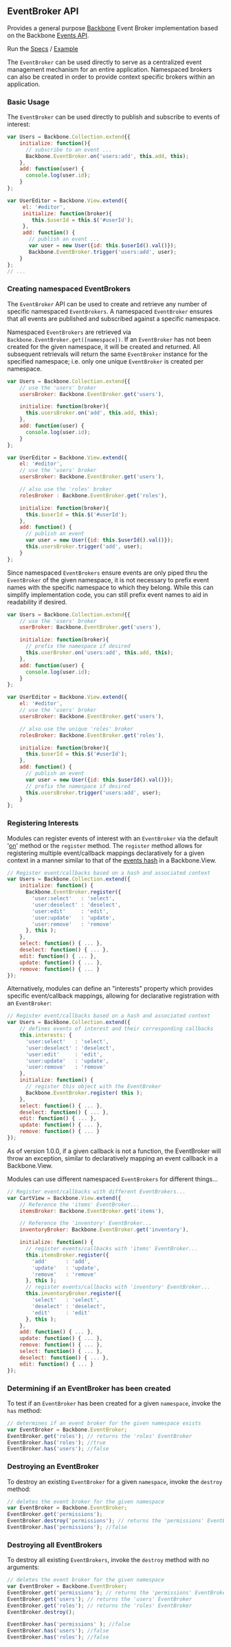## EventBroker API
Provides a general purpose [Backbone](http://documentcloud.github.com/backbone/ "Title") Event Broker implementation based on the Backbone [Events API](http://documentcloud.github.com/backbone/#Events "Title").

Run the <a href="http://htmlpreview.github.com/?https://github.com/efeminella/backbone-eventbroker/blob/master/spec/spec-runner.html" target="_blank">Specs</a>
 / <a href="http://htmlpreview.github.com/?https://github.com/efeminella/backbone-eventbroker/blob/master/examples/basic/index.html" target="_blank">Example</a>

The `EventBroker` can be used directly to serve as a centralized event management mechanism for an entire application. Namespaced brokers can also be created in order to provide context specific brokers within an application.

### Basic Usage
The `EventBroker` can be used directly to publish and subscribe to events of interest:

``` javascript
var Users = Backbone.Collection.extend{{
    initialize: function(){
      // subscribe to an event ...
      Backbone.EventBroker.on('users:add', this.add, this);
    },
    add: function(user) {
      console.log(user.id);
    }
};

var UserEditor = Backbone.View.extend({
     el: '#editor',
     initialize: function(broker){
        this.$userId = this.$('#userId');
     },
     add: function() {
       // publish an event ...
       var user = new User({id: this.$userId().val()});
       Backbone.EventBroker.trigger('users:add', user);
    }
};
// ...
```

### Creating namespaced EventBrokers
The `EventBroker` API can be used to create and retrieve any number of specific namespaced `EventBrokers`. A namespaced `EventBroker` ensures that all events are published and subscribed against a specific namespace.

Namespaced `EventBrokers` are retrieved via `Backbone.EventBroker.get([namespace])`. If an `EventBroker` has not been created for the given namespace, it will be created and returned. All subsequent retrievals will return the same `EventBroker` instance for the specified namespace; i.e. only one unique `EventBroker` is created per namespace.

``` javascript
var Users = Backbone.Collection.extend{{
    // use the 'users' broker
    usersBroker: Backbone.EventBroker.get('users'),

    initialize: function(broker){
      this.usersBroker.on('add', this.add, this);
    },
    add: function(user) {
      console.log(user.id);
    }
};

var UserEditor = Backbone.View.extend({
    el: '#editor',
    // use the 'users' broker
    usersBroker: Backbone.EventBroker.get('users'),

    // also use the 'roles' broker
    rolesBroker : Backbone.EventBroker.get('roles'),

    initialize: function(broker){
      this.$userId = this.$('#userId');
    },
    add: function() {
      // publish an event
      var user = new User({id: this.$userId().val()});
      this.usersBroker.trigger('add', user);
    }
};
```

Since namespaced `EventBrokers` ensure events are only piped thru the `EventBroker` of the given namespace, it is not necessary to prefix event names with the specific namespace to which they belong. While this can simplify implementation code, you can still prefix event names to aid in readability if desired.

``` javascript
var Users = Backbone.Collection.extend{{
    // use the 'users' broker
    userBroker: Backbone.EventBroker.get('users'),

    initialize: function(broker){
      // prefix the namespace if desired
      this.userBroker.on('users:add', this.add, this);
    },
    add: function(user) {
      console.log(user.id);
    }
};

var UserEditor = Backbone.View.extend({
    el: '#editor',
    // use the 'users' broker
    usersBroker: Backbone.EventBroker.get('users'),

    // also use the unique 'roles' broker
    rolesBroker: Backbone.EventBroker.get('roles'),

    initialize: function(broker){
      this.$userId = this.$('#userId');
    },
    add: function() {
      // publish an event
      var user = new User({id: this.$userId().val()});
      // prefix the namespace if desired
      this.usersBroker.trigger('users:add', user);
    }
};
```

### Registering Interests
Modules can register events of interest with an `EventBroker` via the default '[on](http://documentcloud.github.com/backbone/#Events-on "Title")' method or the `register` method. The `register` method allows for registering multiple event/callback mappings declaratively for a given context in a manner similar to that of the [events hash](http://documentcloud.github.com/backbone/#View-extend "Title") in a Backbone.View.

``` javascript
// Register event/callbacks based on a hash and associated context
var Users = Backbone.Collection.extend({
    initialize: function() {
      Backbone.EventBroker.register({
        'user:select'   : 'select',
        'user:deselect' : 'deselect',
        'user:edit'     : 'edit',
        'user:update'   : 'update',
        'user:remove'   : 'remove'
      }, this );
    },
    select: function() { ... },
    deselect: function() { ... },
    edit: function() { ... },
    update: function() { ... },
    remove: function() { ... }
});
```

Alternatively, modules can define an "interests" property which provides specific event/callback mappings, allowing for declarative registration with an `EventBroker`:

``` javascript
// Register event/callbacks based on a hash and associated context
var Users = Backbone.Collection.extend({
    // defines events of interest and their corresponding callbacks
    this.interests: {
      'user:select'   : 'select',
      'user:deselect' : 'deselect',
      'user:edit'     : 'edit',
      'user:update'   : 'update',
      'user:remove'   : 'remove'
    },
    initialize: function() {
      // register this object with the EventBroker
      Backbone.EventBroker.register( this );
    },
    select: function() { ... },
    deselect: function() { ... },
    edit: function() { ... },
    update: function() { ... },
    remove: function() { ... }
});
```
As of version 1.0.0, if a given callback is not a function, the EventBroker will throw an exception, similar to declaratively mapping an event callback in a Backbone.View.

Modules can use different namespaced `EventBrokers` for different things...

``` javascript
// Register event/callbacks with different EventBrokers...
var CartView = Backbone.View.extend({
    // Reference the 'items' EventBroker...
    itemsBroker: Backbone.EventBroker.get('items'),

    // Reference the 'inventory' EventBroker...
    inventoryBroker: Backbone.EventBroker.get('inventory'),

    initialize: function() {
      // register events/callbacks with 'items' EventBroker...
      this.itemsBroker.register({
        'add'      : 'add',
        'update'   : 'update',
        'remove'   : 'remove'
      }, this );
      // register events/callbacks with 'inventory' EventBroker...
      this.inventoryBroker.register({
        'select'   : 'select',
        'deselect' : 'deselect',
        'edit'     : 'edit'
      }, this );
    },
    add: function() { ... },
    update: function() { ... },
    remove: function() { ... },
    select: function() { ... },
    deselect: function() { ... },
    edit: function() { ... }
});
```

### Determining if an EventBroker has been created
To test if an `EventBroker` has been created for a given `namespace`, invoke the `has` method:

``` javascript
// determines if an event broker for the given namespace exists
var EventBroker = Backbone.EventBroker;
EventBroker.get('roles'); // returns the 'roles' EventBroker
EventBroker.has('roles'); //true
EventBroker.has('users'); //false
```


### Destroying an EventBroker
To destroy an existing `EventBroker` for a given `namespace`, invoke the `destroy` method:

``` javascript
// deletes the event broker for the given namespace
var EventBroker = Backbone.EventBroker;
EventBroker.get('permissions');
EventBroker.destroy('permissions'); // returns the 'permissions' EventBroker
EventBroker.has('permissions'); //false
```


### Destroying all EventBrokers
To destroy all existing `EventBrokers`, invoke the `destroy` method with no arguments:

``` javascript
// deletes the event broker for the given namespace
var EventBroker = Backbone.EventBroker;
EventBroker.get('permissions'); // returns the 'permissions' EventBroker
EventBroker.get('users'); // returns the 'users' EventBroker
EventBroker.get('roles'); // returns the 'roles' EventBroker
EventBroker.destroy();

EventBroker.has('permissions' ); //false
EventBroker.has('users'); //false
EventBroker.has('roles'); //false
```
